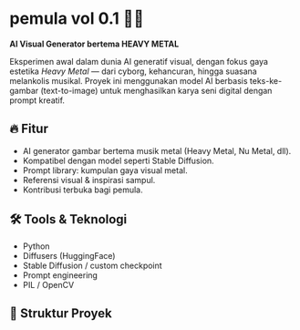 # pemula vol 0.1 🎸🤘

**AI Visual Generator bertema HEAVY METAL**

Eksperimen awal dalam dunia AI generatif visual, dengan fokus gaya estetika *Heavy Metal* — dari cyborg, kehancuran, hingga suasana melankolis musikal. Proyek ini menggunakan model AI berbasis teks-ke-gambar (text-to-image) untuk menghasilkan karya seni digital dengan prompt kreatif.

## 🔥 Fitur
- AI generator gambar bertema musik metal (Heavy Metal, Nu Metal, dll).
- Kompatibel dengan model seperti Stable Diffusion.
- Prompt library: kumpulan gaya visual metal.
- Referensi visual & inspirasi sampul.
- Kontribusi terbuka bagi pemula.

## 🛠️ Tools & Teknologi
- Python
- Diffusers (HuggingFace)
- Stable Diffusion / custom checkpoint
- Prompt engineering
- PIL / OpenCV

## 📁 Struktur Proyek
